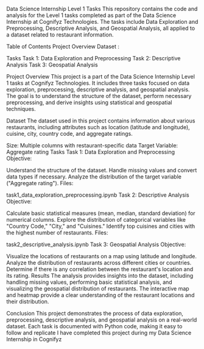 Data Science Internship Level 1 Tasks
This repository contains the code and analysis for the Level 1 tasks completed as part of the Data Science Internship at Cognifyz Technologies. The tasks include Data Exploration and Preprocessing, Descriptive Analysis, and Geospatial Analysis, all applied to a dataset related to restaurant information.

Table of Contents
Project Overview
Dataset :

Tasks
Task 1: Data Exploration and Preprocessing
Task 2: Descriptive Analysis
Task 3: Geospatial Analysis

Project Overview
This project is a part of the Data Science Internship Level 1 tasks at Cognifyz Technologies. It includes three tasks focused on data exploration, preprocessing, descriptive analysis, and geospatial analysis. The goal is to understand the structure of the dataset, perform necessary preprocessing, and derive insights using statistical and geospatial techniques.

Dataset
The dataset used in this project contains information about various restaurants, including attributes such as location (latitude and longitude), cuisine, city, country code, and aggregate ratings.


Size: Multiple columns with restaurant-specific data
Target Variable: Aggregate rating
Tasks
Task 1: Data Exploration and Preprocessing
Objective:

Understand the structure of the dataset.
Handle missing values and convert data types if necessary.
Analyze the distribution of the target variable ("Aggregate rating").
Files:

task1_data_exploration_preprocessing.ipynb
Task 2: Descriptive Analysis
Objective:

Calculate basic statistical measures (mean, median, standard deviation) for numerical columns.
Explore the distribution of categorical variables like "Country Code," "City," and "Cuisines."
Identify top cuisines and cities with the highest number of restaurants.
Files:

task2_descriptive_analysis.ipynb
Task 3: Geospatial Analysis
Objective:

Visualize the locations of restaurants on a map using latitude and longitude.
Analyze the distribution of restaurants across different cities or countries.
Determine if there is any correlation between the restaurant's location and its rating.
Results
The analysis provides insights into the dataset, including handling missing values, performing basic statistical analysis, and visualizing the geospatial distribution of restaurants. The interactive map and heatmap provide a clear understanding of the restaurant locations and their distribution.

Conclusion
This project demonstrates the process of data exploration, preprocessing, descriptive analysis, and geospatial analysis on a real-world dataset. Each task is documented with Python code, making it easy to follow and replicate
I have completed this project during my Data Science Internship in Cognifyz 
